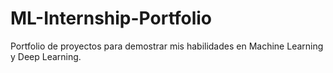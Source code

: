 # ML-Internship-Portfolio
Portfolio de proyectos para demostrar mis habilidades en Machine Learning y Deep Learning.
